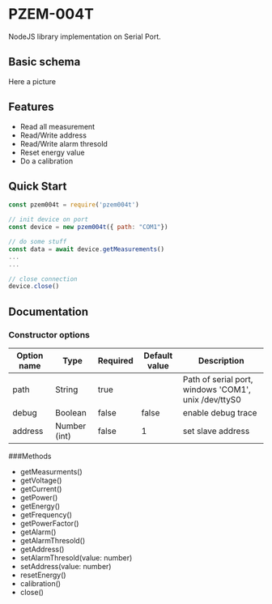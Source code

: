 # PZEM-004T 
NodeJS library implementation on Serial Port.

## Basic schema

Here a picture

## Features

- Read all measurement
- Read/Write address
- Read/Write alarm thresold
- Reset energy value
- Do a calibration

## Quick Start
```javascript
const pzem004t = require('pzem004t')

// init device on port
const device = new pzem004t({ path: "COM1"})

// do some stuff
const data = await device.getMeasurements()
...
...

// close connection
device.close()
````

## Documentation

### Constructor options
| Option name | Type | Required | Default value | Description |
| --- | --- | --- | --- | --- |
| path  | String | true | | Path of serial port, windows 'COM1', unix /dev/ttyS0
| debug | Boolean | false | false | enable debug trace
| address | Number (int) | false | 1 | set slave address

###Methods
 * getMeasurments()
 * getVoltage()
 * getCurrent()
 * getPower()
 * getEnergy()
 * getFrequency()
 * getPowerFactor()
 * getAlarm()
 * getAlarmThresold()
 * getAddress()
 * setAlarmThresold(value: number)
 * setAddress(value: number)
 * resetEnergy()
 * calibration()
 * close()